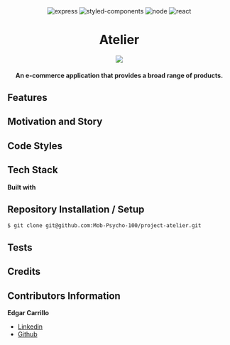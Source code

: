<div align="center" width="100%">
  <img src="https://img.shields.io/badge/express.js-%23404d59.svg?style=for-the-badge&logo=express&logoColor=%2361DAFB" alt="express" />
  <img src="https://img.shields.io/badge/styled--components-DB7093?style=for-the-badge&logo=styled-components&logoColor=white" alt="styled-components" />
  <img src="https://img.shields.io/badge/node.js-6DA55F?style=for-the-badge&logo=node.js&logoColor=white" alt="node" />
  <img src="https://img.shields.io/badge/react-%2320232a.svg?style=for-the-badge&logo=react&logoColor=%2361DAFB" alt="react" />
</div>

<h1 align="center">Atelier</h1>

<div align="center" width="100%">
    <img src="https://i.imgur.com/8x3ejIN.png">
</div>


<h4 align="center">An e-commerce application that provides a broad range of products.</h4>

## Features


## Motivation and Story


## Code Styles


## Tech Stack
**Built with**


## Repository Installation / Setup
```
$ git clone git@github.com:Mob-Psycho-100/project-atelier.git
```

## Tests


## Credits


## Contributors Information
**Edgar Carrillo**
</br>
- [Linkedin](https://www.linkedin.com/in/ecarrillo046/)
- [Github](https://github.com/ec-rilo)
